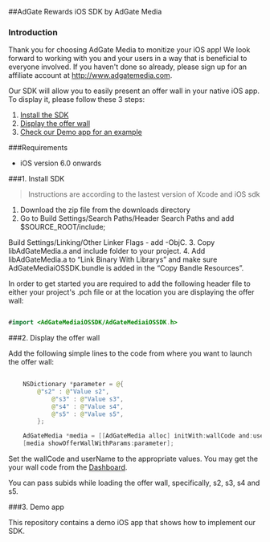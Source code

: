 ##AdGate Rewards iOS SDK by AdGate Media
### Introduction
Thank you for choosing AdGate Media to monitize your iOS app! We look forward to working with you and your users in a way that is beneficial to everyone involved. If you haven't done so already, please sign up for an affiliate account at http://www.adgatemedia.com.

Our SDK will allow you to easily present an offer wall in your native iOS app. To display it, please follow these 3 steps:

1. [Install the SDK](#1-install-sdk)
2. [Display the offer wall](#2-Display-the-offer-wall)
3. [Check our Demo app for an example](#3-demo-app)

###Requirements

- iOS version 6.0 onwards

###1. Install SDK

> Instructions are according to the lastest version of Xcode and iOS sdk

1. Download the zip file from the downloads directory
2. Go to Build Settings/Search Paths/Header Search Paths and add $SOURCE_ROOT/include;

Build Settings/Linking/Other Linker Flags - add -ObjC.
3. Copy libAdGateMedia.a and include folder to your project.
4. Add libAdGateMedia.a to “Link Binary With Librarys” and make sure AdGateMediaiOSSDK.bundle is added in the “Copy Bandle Resources”.

In order to get started you are required to add the following header file to either your project's .pch file or at the location you are displaying the offer wall:

```java

#import <AdGateMediaiOSSDK/AdGateMediaiOSSDK.h>

```
###2. Display the offer wall

Add the following simple lines to the code from where you want to launch the offer wall:

```java
    	
    NSDictionary *parameter = @{
		@"s2" : @"Value s2",
	        @"s3" : @"Value s3",
	        @"s4" : @"Value s4",
	        @"s5" : @"Value s5",
    	};

    AdGateMedia *media = [[AdGateMedia alloc] initWith:wallCode and:userName withParent:self];
    [media showOfferWallWithParams:parameter];

```

Set the wallCode and userName to the appropriate values. You may get the your wall code from the [Dashboard](https://panel.adgatemedia.com/affiliate/vc-walls).

You can pass subids while loading the offer wall, specifically, s2, s3, s4 and s5.

###3. Demo app

This repository contains a demo iOS app that shows how to implement our SDK.

